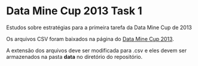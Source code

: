 # Data Mine Cup 2013 Task 1

Estudos sobre estratégias para a primeira tarefa da Data Mine Cup de 2013

Os arquivos CSV foram baixados na página do [Data Mine Cup 2013](https://www.data-mining-cup.com/reviews/dmc-2013/).

A extensão dos arquivos deve ser modificada para .csv e eles devem ser armazenados na pasta **data** no diretório do repositório.
